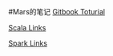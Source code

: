#Mars的笔记
[Gitbook Toturial](gen/Gitbook_Toturial.html)

[Scala Links](gen/Scala_Links.html)

[Spark Links](gen/Spark_Links.html)


